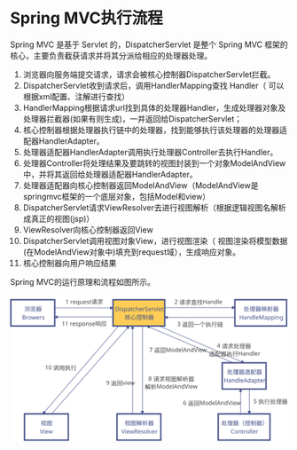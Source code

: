 # Spring MVC执行流程

Spring MVC 是基于 Servlet 的，DispatcherServlet 是整个 Spring MVC 框架的核心，主要负责截获请求并将其分派给相应的处理器处理。

1.  浏览器向服务端提交请求，请求会被核心控制器DispatcherServlet拦截。
2.  DispatcherServlet收到请求后，调用HandlerMapping查找 Handler（ 可以根据xml配置、注解进行查找）
3.  HandlerMapping根据请求url找到具体的处理器Handler，生成处理器对象及处理器拦截器(如果有则生成)，一并返回给DispatcherServlet；
4.  核心控制器根据处理器执行链中的处理器，找到能够执行该处理器的处理器适配器HandlerAdapter。
5.  处理器适配器HandlerAdapter调用执行处理器Controller去执行Handler。
6.  处理器Controller将处理结果及要跳转的视图封装到一个对象ModelAndView中，并将其返回给处理器适配器HandlerAdapter。
7.  处理器适配器向核心控制器返回ModelAndView（ModelAndView是springmvc框架的一个底层对象，包括Model和view）
8.  DispatcherServlet请求ViewResolver去进行视图解析（根据逻辑视图名解析成真正的视图(jsp)）
9.  ViewResolver向核心控制器返回View
10.  DispatcherServlet调用视图对象View，进行视图渲染（ 视图渲染将模型数据(在ModelAndView对象中)填充到request域），生成响应对象。
11.  核心控制器向用户响应结果

Spring MVC的运行原理和流程如图所示。

![](assets/DispatcherServlet.svg)
